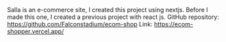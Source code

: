 Salla is an e-commerce site, I created this project using nextjs. Before I made this one, I created a previous project with react js.
GitHub repository: https://github.com/Falconstadium/ecom-shop
Link: https://ecom-shopper.vercel.app/
